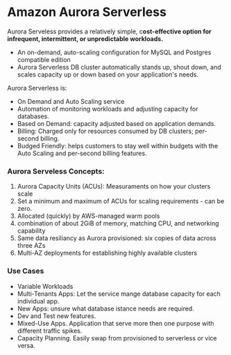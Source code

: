 # Amazon Aurora Serverless



&#x20;Aurora Serveless provides a relatively simple, c**ost-effective option for infrequent, intermittent, or unpredictable workloads.**

* An on-demand, auto-scaling configuration for MySQL and Postgres compatible edition
* Aurora Serverless DB cluster automatically stands up, shout down, and scales capacity up or down based on your application's needs.



Aurora Serverless is:

* On Demand and Auto Scaling service&#x20;
* Automation of monitoring workloads and adjusting capacity for databases.&#x20;
* Based on Demand: capacity adjusted based on application demands.&#x20;
* Billing: Charged only for resources consumed by DB clusters; per-second billing.
* Budged Friendly: helps customers to stay well within budgets with the Auto Scaling and per-second billing features.

### Aurora Serveless Concepts:

1. Aurora Capacity Units (ACUs): Measuraments on how your clusters scale
2. Set a minimum and maximum of ACUs for scaling requirements - can be zero.
3. Allocated (quickly) by AWS-managed warm pools
4. combination of about 2GiB of memory, matching CPU, and networking capability
5. Same data resiliancy as Aurora provisioned: six copies of data across three AZs
6. Multi-AZ deployments for establishing highly available clusters

### Use Cases&#x20;

* Variable Workloads
* Multi-Tenants Apps: Let the service mange database capacity for each individual app.
* New Apps: unsure what database istance needs are required.
* Dev and Test new features.
* Mixed-Use Apps. Application that serve more then one purpose with different traffic spikes.&#x20;
* Capacity Planning. Easily swap from provisioned to serverless or vice versa.

